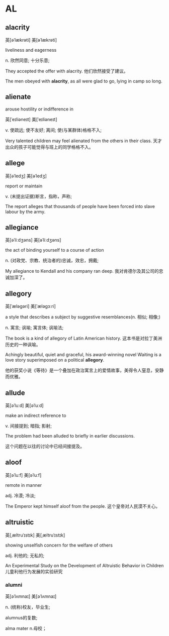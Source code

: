 # AL

## alacrity

英\[əˈlækrəti\] 美\[əˈlækrəti\]

liveliness and eagerness

n. 欣然同意; 十分乐意; 

They accepted the offer with alacrity. 他们欣然接受了建议。

The men obeyed with **alacrity**, as all were glad to go, lying in camp so long.

## alienate

arouse hostility or indifference in

英\[ˈeɪliəneɪt\] 美\[ˈeɪliəneɪt\]

 v. 使疏远; 使不友好; 离间; 使\(与某群体\)格格不入; 

Very talented children may feel alienated from the others in their class. 天才出众的孩子可能觉得与班上的同学格格不入。

## allege

英\[əˈledʒ\] 美\[əˈledʒ\]

report or maintain

v. \(未提出证据\)断言，指称，声称; 

The report alleges that thousands of people have been forced into slave labour by the army.

## allegiance

英\[əˈliːdʒəns\] 美\[əˈliːdʒəns\]

the act of binding yourself to a course of action

n. \(对政党、宗教、统治者的\)忠诚，效忠，拥戴;

 My allegiance to Kendall and his company ran deep. 我对肯德尔及其公司的忠诚加深了。

## allegory

英\[ˈæləɡəri\] 美\[ˈæləɡɔːri\]

a style that describes a subject by suggestive resemblances(n.	相似; 相像;)

n. 寓言; 讽喻; 寓言体; 讽喻法;

The book is a kind of allegory of Latin American history. 这本书是对拉丁美洲历史的一种讽喻。

Achingly beautiful, quiet and graceful, his award-winning novel Waiting is a love story superimposed on a political **allegory**.

他的获奖小说《等待》是一个叠加在政治寓言上的爱情故事，美得令人窒息，安静而优雅。

## allude

英\[əˈluːd\] 美\[əˈluːd\]

make an indirect reference to

v. 间接提到; 暗指; 影射; 

The problem had been alluded to briefly in earlier discussions. 

这个问题在以往的讨论中已经间接提及。

## aloof

英\[əˈluːf\] 美\[əˈluːf\]

remote in manner

 adj. 冷漠; 冷淡; 

The Emperor kept himself aloof from the people. 这个皇帝对人民漠不关心。

## altruistic

英\[ˌæltruˈɪstɪk\] 美\[ˌæltruˈɪstɪk\]

showing unselfish concern for the welfare of others

adj. 利他的; 无私的; 

An Experimental Study on the Development of Altruistic Behavior in Children 儿童利他行为发展的实验研究

### alumni

英[əˈlʌmnaɪ] 美[əˈlʌmnaɪ]

n.	(统称)校友，毕业生;

alumnus的复数;

alma mater n.母校；


